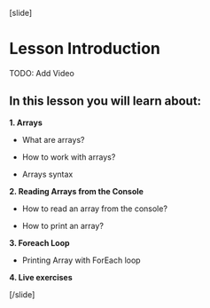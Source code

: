[slide]
# Lesson Introduction

TODO: Add Video

## In this lesson you will learn about:

**1. Arrays**

- What are arrays? 

- How to work with arrays?

- Arrays syntax

**2. Reading Arrays from the Console**

- How to read an array from the console?

- How to print an array?

**3. Foreach Loop**

- Printing Array with ForEach loop

**4. Live exercises**

[/slide]